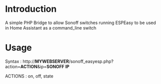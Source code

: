 # Introduction

A simple PHP Bridge to allow Sonoff switches running ESPEasy to be used in Home Assistant as a command_line switch

# Usage

Syntax : http://**MYWEBSERVER**/sonoff_easyesp.php?action=**ACTION**&ip=**SONOFF IP**

ACTIONS : on, off, state
